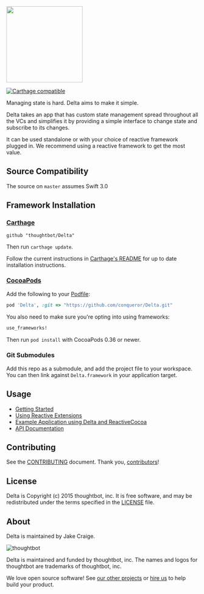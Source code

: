 <img src="http://thoughtbot.github.io/Delta/delta-logo.png" width="200" />

[![Carthage compatible](https://img.shields.io/badge/Carthage-compatible-4BC51D.svg?style=flat)](https://github.com/Carthage/Carthage)

Managing state is hard. Delta aims to make it simple.

Delta takes an app that has custom state management spread throughout all the VCs
and simplifies it by providing a simple interface to change state and subscribe
to its changes.

It can be used standalone or with your choice of reactive framework
plugged in. We recommend using a reactive framework to get the most value.

## Source Compatibility ##

The source on `master` assumes Swift 3.0

## Framework Installation ##

### [Carthage] ###

[Carthage]: https://github.com/Carthage/Carthage

```
github "thoughtbot/Delta"
```

Then run `carthage update`.

Follow the current instructions in [Carthage's README][carthage-installation]
for up to date installation instructions.

[carthage-installation]: https://github.com/Carthage/Carthage#adding-frameworks-to-an-application

### [CocoaPods]

[CocoaPods]: http://cocoapods.org

Add the following to your [Podfile](http://guides.cocoapods.org/using/the-podfile.html):

```ruby
pod 'Delta', :git => "https://github.com/conqueror/Delta.git"
```

You also need to make sure you're opting into using frameworks:

```ruby
use_frameworks!
```

Then run `pod install` with CocoaPods 0.36 or newer.

### Git Submodules

Add this repo as a submodule, and add the project file to your workspace. You
can then link against `Delta.framework` in your application target.

## Usage

- [Getting Started]
- [Using Reactive Extensions][Using RX]
- [Example Application using Delta and ReactiveCocoa][Example Application]
- [API Documentation]

[Getting Started]: ./documentation/getting-started.md
[Using RX]: ./documentation/reactive-extensions.md
[API Documentation]: https://thoughtbot.github.io/Delta
[Example Application]: https://github.com/thoughtbot/DeltaTodoExample

## Contributing

See the [CONTRIBUTING] document.
Thank you, [contributors]!

  [CONTRIBUTING]: CONTRIBUTING.md
  [contributors]: https://github.com/thoughtbot/Delta/graphs/contributors

## License

Delta is Copyright (c) 2015 thoughtbot, inc.
It is free software, and may be redistributed
under the terms specified in the [LICENSE] file.

  [LICENSE]: /LICENSE

## About

Delta is maintained by Jake Craige.

![thoughtbot](https://thoughtbot.com/logo.png)

Delta is maintained and funded by thoughtbot, inc.
The names and logos for thoughtbot are trademarks of thoughtbot, inc.

We love open source software!
See [our other projects][community]
or [hire us][hire] to help build your product.

  [community]: https://thoughtbot.com/community?utm_source=github
  [hire]: https://thoughtbot.com/hire-us?utm_source=github
